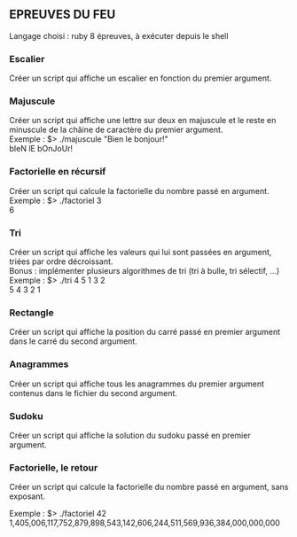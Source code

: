 ## EPREUVES DU FEU

Langage choisi : ruby
8 épreuves, à exécuter depuis le shell

### Escalier

Créer un script qui affiche un escalier en fonction du premier argument.

### Majuscule

Créer un script qui affiche une lettre sur deux en majuscule et le reste en minuscule de la châine de caractère du premier argument. </br>
Exemple : $> ./majuscule "Bien le bonjour!" </br>
bIeN lE bOnJoUr!

### Factorielle en récursif 

Créer un script qui calcule la factorielle du nombre passé en argument. </br>
Exemple : $> ./factoriel 3 </br>
6

### Tri 

Créer un script qui affiche les valeurs qui lui sont passées en argument, triées par ordre décroissant. </br>
Bonus : implémenter plusieurs algorithmes de tri (tri à bulle, tri sélectif, ...) </br>
Exemple : $> ./tri 4 5 1 3 2 </br>
5 4 3 2 1

### Rectangle 

Créer un script qui affiche la position du carré passé en premier argument dans le carré du second argument. </br>

### Anagrammes

Créer un script qui affiche tous les anagrammes du premier argument contenus dans le fichier du second argument.

### Sudoku

Créer un script qui affiche la solution du sudoku passé en premier argument.

### Factorielle, le retour

Créer un script qui calcule la factorielle du nombre passé en argument, sans exposant.

Exemple : $> ./factoriel 42 </br>
1,405,006,117,752,879,898,543,142,606,244,511,569,936,384,000,000,000